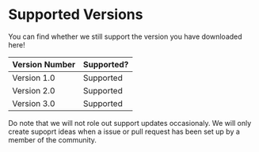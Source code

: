 # Supported Versions

You can find whether we still support the version you have downloaded here!

| Version Number  | Supported? |
| ------------- | ------------- |
| Version 1.0  | Supported |
| Version 2.0  | Supported |
| Version 3.0  | Supported |

Do note that we will not role out support updates occasionaly. We will only create supoprt ideas when a issue or pull request has been set up by a member of the community.

